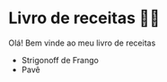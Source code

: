 # Livro de receitas :woman_cook:

Olá! Bem vinde ao meu livro de receitas

- Strigonoff de Frango
- Pavê

